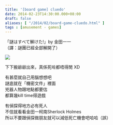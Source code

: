 ```yaml
---
title: '[board game] cluedo'
date: 2014-02-23T14:30:00.000+08:00
draft: false
aliases: [ "/2014/02/board-game-cluedo.html" ]
tags : [amusement - games]
---
```


「謎はすべて解けた!」by 金田一一  
（譯：謎團已經全部解開了）  

[![](https://4.bp.blogspot.com/-dRMyvU6sL48/XC32TXFUf0I/AAAAAAAAD0s/SrYYcQHc7bgTdJokQ-EliUzH9X8wtzKUwCLcBGAs/s640/47.jpg)](https://4.bp.blogspot.com/-dRMyvU6sL48/XC32TXFUf0I/AAAAAAAAD0s/SrYYcQHc7bgTdJokQ-EliUzH9X8wtzKUwCLcBGAs/s1600/47.jpg)

下下搬爺爺出來，真係死咗都唔得閒 XD  
  
有甚麼就自己用腦想想吧  
謎底就在「機密文件」裡面  
兇器人物跟地點都要估  
都算幾kill time得遊戲  
  
有偵探得地方必有死人  
不信就看看金田一柯南Sherlock Holmes  
所以不要跟偵探做朋友就可以減低死亡機會吧哈哈（誤）